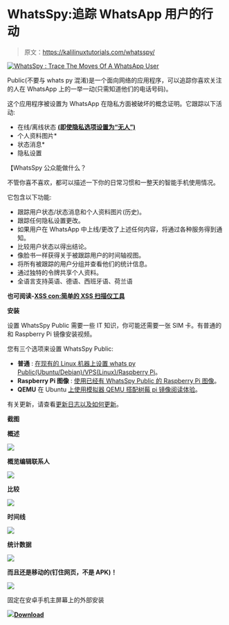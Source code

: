 # WhatsSpy:追踪 WhatsApp 用户的行动

> 原文：<https://kalilinuxtutorials.com/whatsspy/>

[![WhatsSpy : Trace The Moves Of A WhatsApp User](img//c20c4a656bbd5f358fce0d58fa0fd7ca.png "WhatsSpy : Trace The Moves Of A WhatsApp User")](https://1.bp.blogspot.com/-hJyoJ3IG1hk/XOfhddzISOI/AAAAAAAAAjk/VBnYRIsAsVgMjDYFvabPTDhqmhn010fhACLcBGAs/s1600/WhatsSpy-1%25281%2529.png)

Public(不要与 whats py 混淆)是一个面向网络的应用程序，可以追踪你喜欢关注的人在 WhatsApp 上的一举一动(只需知道他们的电话号码)。

这个应用程序被设置为 WhatsApp 在隐私方面被破坏的概念证明。它跟踪以下活动:

*   在线/离线状态 **[(即使隐私选项设置为“无人”)](https://maikel.pro/blog/en-whatsapp-privacy-problem-explained-in-detail/)**
*   个人资料图片*
*   状态消息*
*   隐私设置

【WhatsSpy 公众能做什么？

不管你喜不喜欢，都可以描述一下你的日常习惯和一整天的智能手机使用情况。

它包含以下功能:

*   跟踪用户状态/状态消息和个人资料图片(历史)。
*   跟踪任何隐私设置更改。
*   如果用户在 WhatsApp 中上线/更改了上述任何内容，将通过各种服务得到通知。
*   比较用户状态以得出结论。
*   像脸书一样获得关于被跟踪用户的时间轴视图。
*   将所有被跟踪的用户分组并查看他们的统计信息。
*   通过独特的令牌共享个人资料。
*   全语言支持英语、德语、西班牙语、荷兰语

**也可阅读-[XSS con:简单的 XSS 扫描仪工具](https://kalilinuxtutorials.com/xsscon/)**

**安装**

设置 WhatsSpy Public 需要一些 IT 知识，你可能还需要一张 SIM 卡。有普通的和 Raspberry Pi 镜像安装视频。

您有三个选项来设置 WhatsSpy Public:

*   **普通** : [在现有的 Linux 机器上设置 whats py Public(Ubuntu/Debian)/VPS(Linux)/Raspberry Pi](/maikeldus/WhatsSpy-Public/wikis/getting-started)。
*   **Raspberry Pi 图像** : [使用已经有 WhatsSpy Public 的 Raspberry Pi 图像](/maikeldus/WhatsSpy-Public/wikis/getting-started-rpi-image)。
*   **QEMU** 在 Ubuntu [上使用模拟器 QEMU 搭配树莓 pi 镜像阅读体验](https://gitlab.maikel.pro/maikeldus/WhatsSpy-Public/issues/200#note_1359)。

有关更新，请查看[更新日志以及如何更新](/maikeldus/WhatsSpy-Public/wikis/updates)。

**截图**

**概述**

![](img//2d80de3d84aec11cc3a5485db736e197.png)

**概览编辑联系人**

![](img//8d0e4449042a6554ca5efdc9ae55db82.png)

**比较**

![](img//e7a5907ea5d583aa4e766029b533ef5f.png)

**时间线**

![](img//99f281b9dab5fd2a35b15cc3be9d6100.png)

**统计数据**

![](img//1baa928646309e8a7df3d5fade6cb26c.png)

**而且还是移动的(钉住网页，不是 APK)！**

![](img//119f0b078e1df7a6d62f9504dab4ba9c.png)

固定在安卓手机主屏幕上的外部安装

![](img//ab3bc8fc15ea62f5756a7ede0557a749.png)[**Download**](https://gitlab.maikel.pro/maikeldus/WhatsSpy-Public/wikis/home)